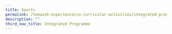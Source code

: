 ```yaml
---
title: Sports
permalink: /temasek-experience/co-curricular-activities/integrated-programme/sports/
description: ""
third_nav_title: Integrated Programme
---
```

